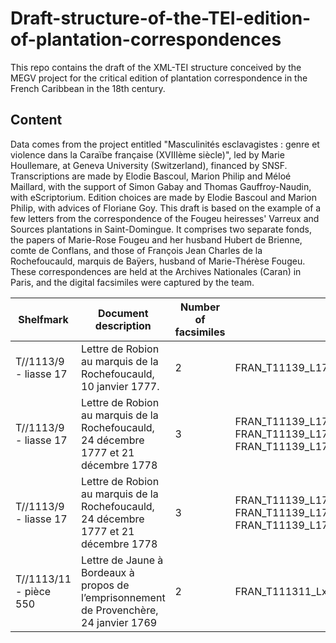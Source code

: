 # Draft-structure-of-the-TEI-edition-of-plantation-correspondences
This repo contains the draft of the XML-TEI structure conceived by the MEGV project for the critical edition of plantation correspondence in the French Caribbean in the 18th century. 

## Content
Data comes from the project entitled "Masculinités esclavagistes : genre et violence dans la Caraïbe française (XVIIIème siècle)", led by Marie Houllemare, at Geneva University (Switzerland), financed by SNSF. Transcriptions are made by Elodie Bascoul, Marion Philip and Méloé Maillard, with the support of Simon Gabay and Thomas Gauffroy-Naudin, with eScriptorium. Edition choices are made by Elodie Bascoul and Marion Philip, with advices of Floriane Goy. 
This draft is based on the example of a few letters from the correspondence of the Fougeu heiresses' Varreux and Sources plantations in Saint-Domingue. It comprises two separate fonds, the papers of Marie-Rose Fougeu and her husband Hubert de Brienne, comte de Conflans, and those of François Jean Charles de la Rochefoucauld, marquis de Baÿers, husband of Marie-Thérèse Fougeu. These correspondences are held at the Archives Nationales (Caran) in Paris, and the digital facsimiles were captured by the team. 

| Shelfmark                 |  Document description                                                                 | Number of facsimiles| File names                                                        |
|-------------------------- |---------------------------------------------------------------------------------------| --------------------|----------------------------------------------------------------------------------|
| T//1113/9 - liasse 17     |Lettre de Robion au marquis de la Rochefoucauld, 10 janvier 1777.                      |            2        |FRAN_T11139_L17_SLfreres_Px_00378,FRAN_T11139_L17_SLfreres_Px_00379                                    |
| T//1113/9 - liasse 17     |Lettre de Robion au marquis de la Rochefoucauld, 24 décembre 1777 et 21 décembre 1778  |            3        |FRAN_T11139_L17_SLfreres_Px_00384, FRAN_T11139_L17_SLfreres_Px_00385, FRAN_T11139_L17_SLfreres_Px_00386|
| T//1113/9 - liasse 17     |Lettre de Robion au marquis de la Rochefoucauld, 24 décembre 1777 et 21 décembre 1778  |            3        |FRAN_T11139_L17_SLfreres_Px_00384, FRAN_T11139_L17_SLfreres_Px_00385, FRAN_T11139_L17_SLfreres_Px_00386|
|T//1113/11 - pièce 550     |Lettre de Jaune à Bordeaux à propos de l’emprisonnement de Provenchère, 24 janvier 1769|            2        | FRAN_T111311_Lx_SL3_P550_01139, FRAN_T111311_Lx_SL3_P550_01140                                         |






